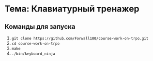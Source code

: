 # Тема: Клавиатурный тренажер

## Команды для запуска
1) ```git clone https://github.com/Forwall100/course-work-on-trpo.git```
2) ```cd course-work-on-trpo```
3) ```make```
4) ```./bin/keyboard_ninja```
